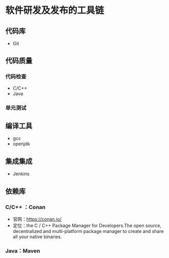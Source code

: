 # 软件研发及发布的工具链

## 代码库

* Git

## 代码质量

### 代码检查

* C/C++
* Java

### 单元测试

## 编译工具

* gcc
* openjdk

## 集成集成

* Jenkins

## 依赖库

### C/C++ ：Conan

* 官网：<https://conan.io/>
* 定位：the C / C++ Package Manager for Developers.The open source, decentralized and multi-platform package manager to create and share all your native binaries.

### Java：Maven
